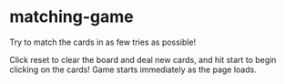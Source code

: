 # matching-game

Try to match the cards in as few tries as possible!

Click reset to clear the board and deal new cards, and hit start to begin clicking on the cards!
Game starts immediately as the page loads.
